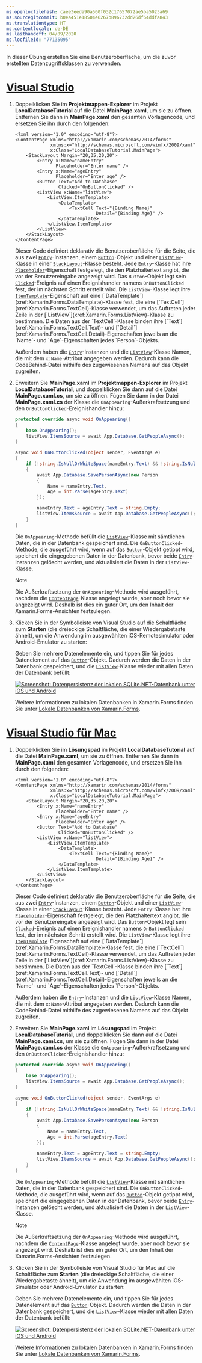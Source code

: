 ```yaml
---
ms.openlocfilehash: caee3eeda90a560f032c17657072ae5ba5023a69
ms.sourcegitcommit: b0ea451e18504e6267b896732dd26df64ddfa843
ms.translationtype: HT
ms.contentlocale: de-DE
ms.lasthandoff: 04/09/2020
ms.locfileid: "77135095"
---
```

In dieser Übung erstellen Sie eine Benutzeroberfläche, um die zuvor erstellten Datenzugriffsklassen zu verwenden.

# <a name="visual-studio"></a>[Visual Studio](#tab/vswin)

1. Doppelklicken Sie im **Projektmappen-Explorer** im Projekt **LocalDatabaseTutorial** auf die Datei **MainPage.xaml**, um sie zu öffnen. Entfernen Sie dann in **MainPage.xaml** den gesamten Vorlagencode, und ersetzen Sie ihn durch den folgenden:

    ```xaml
    <?xml version="1.0" encoding="utf-8"?>
    <ContentPage xmlns="http://xamarin.com/schemas/2014/forms"
                 xmlns:x="http://schemas.microsoft.com/winfx/2009/xaml"
                 x:Class="LocalDatabaseTutorial.MainPage">
        <StackLayout Margin="20,35,20,20">
            <Entry x:Name="nameEntry"
                   Placeholder="Enter name" />
            <Entry x:Name="ageEntry"
                   Placeholder="Enter age" />
            <Button Text="Add to Database"
                    Clicked="OnButtonClicked" />
            <ListView x:Name="listView">
                <ListView.ItemTemplate>
                    <DataTemplate>
                        <TextCell Text="{Binding Name}"
                                  Detail="{Binding Age}" />
                    </DataTemplate>
                </ListView.ItemTemplate>
            </ListView>
        </StackLayout>
    </ContentPage>
    ```

    Dieser Code definiert deklarativ die Benutzeroberfläche für die Seite, die aus zwei [`Entry`](xref:Xamarin.Forms.Entry)-Instanzen, einem [`Button`](xref:Xamarin.Forms.Button)-Objekt und einer [`ListView`](xref:Xamarin.Forms.ListView)-Klasse in einer [`StackLayout`](xref:Xamarin.Forms.StackLayout)-Klasse besteht. Jede `Entry`-Klasse hat ihre [`Placeholder`](xref:Xamarin.Forms.InputView.Placeholder)-Eigenschaft festgelegt, die den Platzhaltertext angibt, die vor der Benutzereingabe angezeigt wird. Das `Button`-Objekt legt sein [`Clicked`](xref:Xamarin.Forms.Button.Clicked)-Ereignis auf einen Ereignishandler namens `OnButtonClicked` fest, der im nächsten Schritt erstellt wird. Die `ListView`-Klasse legt ihre [`ItemTemplate`](xref:Xamarin.Forms.ItemsView`1.ItemTemplate)-Eigenschaft auf eine [`DataTemplate`](xref:Xamarin.Forms.DataTemplate)-Klasse fest, die eine [`TextCell`](xref:Xamarin.Forms.TextCell)-Klasse verwendet, um das Auftreten jeder Zeile in der [`ListView`](xref:Xamarin.Forms.ListView)-Klasse zu bestimmen. Die Daten aus der `TextCell`-Klasse binden ihre [`Text`](xref:Xamarin.Forms.TextCell.Text)- und [`Detail`](xref:Xamarin.Forms.TextCell.Detail)-Eigenschaften jeweils an die `Name`- und `Age`-Eigenschaften jedes `Person`-Objekts.

    Außerdem haben die [`Entry`](xref:Xamarin.Forms.Entry)-Instanzen und die [`ListView`](xref:Xamarin.Forms.ListView)-Klasse Namen, die mit dem `x:Name`-Attribut angegeben werden. Dadurch kann die CodeBehind-Datei mithilfe des zugewiesenen Namens auf das Objekt zugreifen.

1. Erweitern Sie **MainPage.xaml** im **Projektmappen-Explorer** im Projekt **LocalDatabaseTutorial**, und doppelklicken Sie dann auf die Datei **MainPage.xaml.cs**, um sie zu öffnen. Fügen Sie dann in der Datei **MainPage.xaml.cs** der Klasse die `OnAppearing`-Außerkraftsetzung und den `OnButtonClicked`-Ereignishandler hinzu:

    ```csharp
    protected override async void OnAppearing()
    {
        base.OnAppearing();
        listView.ItemsSource = await App.Database.GetPeopleAsync();
    }

    async void OnButtonClicked(object sender, EventArgs e)
    {
        if (!string.IsNullOrWhiteSpace(nameEntry.Text) && !string.IsNullOrWhiteSpace(ageEntry.Text))
        {
            await App.Database.SavePersonAsync(new Person
            {
                Name = nameEntry.Text,
                Age = int.Parse(ageEntry.Text)
            });

            nameEntry.Text = ageEntry.Text = string.Empty;
            listView.ItemsSource = await App.Database.GetPeopleAsync();
        }
    }
    ```

    Die `OnAppearing`-Methode befüllt die [`ListView`](xref:Xamarin.Forms.ListView)-Klasse mit sämtlichen Daten, die in der Datenbank gespeichert sind. Die `OnButtonClicked`-Methode, die ausgeführt wird, wenn auf das [`Button`](xref:Xamarin.Forms.Button)-Objekt getippt wird, speichert die eingegebenen Daten in der Datenbank, bevor beide [`Entry`](xref:Xamarin.Forms.Entry)-Instanzen gelöscht werden, und aktualisiert die Daten in der `ListView`-Klasse.

    > [!NOTE]
    > Die Außerkraftsetzung der `OnAppearing`-Methode wird ausgeführt, nachdem die [`ContentPage`](xref:Xamarin.Forms.ContentPage)-Klasse angelegt wurde, aber noch bevor sie angezeigt wird. Deshalb ist dies ein guter Ort, um den Inhalt der Xamarin.Forms-Ansichten festzulegen.

1. Klicken Sie in der Symbolleiste von Visual Studio auf die Schaltfläche zum **Starten** (die dreieckige Schaltfläche, die einer Wiedergabetaste ähnelt), um die Anwendung im ausgewählten iOS-Remotesimulator oder Android-Emulator zu starten:

    Geben Sie mehrere Datenelemente ein, und tippen Sie für jedes Datenelement auf das [`Button`](xref:Xamarin.Forms.Button)-Objekt. Dadurch werden die Daten in der Datenbank gespeichert, und die [`ListView`](xref:Xamarin.Forms.ListView)-Klasse wieder mit allen Daten der Datenbank befüllt:

    [![Screenshot: Datenpersistenz der lokalen SQLite.NET-Datenbank unter iOS und Android](../images/consume-data-access-classes.png "Datenpersistenz der lokalen Datenbank")](../images/consume-data-access-classes-large.png#lightbox "Datenpersistenz der lokalen Datenbank")

    Weitere Informationen zu lokalen Datenbanken in Xamarin.Forms finden Sie unter [Lokale Datenbanken von Xamarin.Forms](~/xamarin-forms/data-cloud/data/databases.md).

# <a name="visual-studio-for-mac"></a>[Visual Studio für Mac](#tab/vsmac)

1. Doppelklicken Sie im **Lösungspad** im Projekt **LocalDatabaseTutorial** auf die Datei **MainPage.xaml**, um sie zu öffnen. Entfernen Sie dann in **MainPage.xaml** den gesamten Vorlagencode, und ersetzen Sie ihn durch den folgenden:

    ```xaml
    <?xml version="1.0" encoding="utf-8"?>
    <ContentPage xmlns="http://xamarin.com/schemas/2014/forms"
                 xmlns:x="http://schemas.microsoft.com/winfx/2009/xaml"
                 x:Class="LocalDatabaseTutorial.MainPage">
        <StackLayout Margin="20,35,20,20">
            <Entry x:Name="nameEntry"
                   Placeholder="Enter name" />
            <Entry x:Name="ageEntry"
                   Placeholder="Enter age" />
            <Button Text="Add to Database"
                    Clicked="OnButtonClicked" />
            <ListView x:Name="listView">
                <ListView.ItemTemplate>
                    <DataTemplate>
                        <TextCell Text="{Binding Name}"
                                  Detail="{Binding Age}" />
                    </DataTemplate>
                </ListView.ItemTemplate>
            </ListView>
        </StackLayout>
    </ContentPage>
    ```

    Dieser Code definiert deklarativ die Benutzeroberfläche für die Seite, die aus zwei [`Entry`](xref:Xamarin.Forms.Entry)-Instanzen, einem [`Button`](xref:Xamarin.Forms.Button)-Objekt und einer [`ListView`](xref:Xamarin.Forms.ListView)-Klasse in einer [`StackLayout`](xref:Xamarin.Forms.StackLayout)-Klasse besteht. Jede `Entry`-Klasse hat ihre [`Placeholder`](xref:Xamarin.Forms.InputView.Placeholder)-Eigenschaft festgelegt, die den Platzhaltertext angibt, die vor der Benutzereingabe angezeigt wird. Das `Button`-Objekt legt sein [`Clicked`](xref:Xamarin.Forms.Button.Clicked)-Ereignis auf einen Ereignishandler namens `OnButtonClicked` fest, der im nächsten Schritt erstellt wird. Die `ListView`-Klasse legt ihre [`ItemTemplate`](xref:Xamarin.Forms.ItemsView`1.ItemTemplate)-Eigenschaft auf eine [`DataTemplate`](xref:Xamarin.Forms.DataTemplate)-Klasse fest, die eine [`TextCell`](xref:Xamarin.Forms.TextCell)-Klasse verwendet, um das Auftreten jeder Zeile in der [`ListView`](xref:Xamarin.Forms.ListView)-Klasse zu bestimmen. Die Daten aus der `TextCell`-Klasse binden ihre [`Text`](xref:Xamarin.Forms.TextCell.Text)- und [`Detail`](xref:Xamarin.Forms.TextCell.Detail)-Eigenschaften jeweils an die `Name`- und `Age`-Eigenschaften jedes `Person`-Objekts.

    Außerdem haben die [`Entry`](xref:Xamarin.Forms.Entry)-Instanzen und die [`ListView`](xref:Xamarin.Forms.ListView)-Klasse Namen, die mit dem `x:Name`-Attribut angegeben werden. Dadurch kann die CodeBehind-Datei mithilfe des zugewiesenen Namens auf das Objekt zugreifen.

1. Erweitern Sie **MainPage.xaml** im **Lösungspad** im Projekt **LocalDatabaseTutorial**, und doppelklicken Sie dann auf die Datei **MainPage.xaml.cs**, um sie zu öffnen. Fügen Sie dann in der Datei **MainPage.xaml.cs** der Klasse die `OnAppearing`-Außerkraftsetzung und den `OnButtonClicked`-Ereignishandler hinzu:

    ```csharp
    protected override async void OnAppearing()
    {
        base.OnAppearing();
        listView.ItemsSource = await App.Database.GetPeopleAsync();
    }

    async void OnButtonClicked(object sender, EventArgs e)
    {
        if (!string.IsNullOrWhiteSpace(nameEntry.Text) && !string.IsNullOrWhiteSpace(ageEntry.Text))
        {
            await App.Database.SavePersonAsync(new Person
            {
                Name = nameEntry.Text,
                Age = int.Parse(ageEntry.Text)
            });

            nameEntry.Text = ageEntry.Text = string.Empty;
            listView.ItemsSource = await App.Database.GetPeopleAsync();
        }
    }
    ```

    Die `OnAppearing`-Methode befüllt die [`ListView`](xref:Xamarin.Forms.ListView)-Klasse mit sämtlichen Daten, die in der Datenbank gespeichert sind. Die `OnButtonClicked`-Methode, die ausgeführt wird, wenn auf das [`Button`](xref:Xamarin.Forms.Button)-Objekt getippt wird, speichert die eingegebenen Daten in der Datenbank, bevor beide [`Entry`](xref:Xamarin.Forms.Entry)-Instanzen gelöscht werden, und aktualisiert die Daten in der `ListView`-Klasse.

    > [!NOTE]
    > Die Außerkraftsetzung der `OnAppearing`-Methode wird ausgeführt, nachdem die [`ContentPage`](xref:Xamarin.Forms.ContentPage)-Klasse angelegt wurde, aber noch bevor sie angezeigt wird. Deshalb ist dies ein guter Ort, um den Inhalt der Xamarin.Forms-Ansichten festzulegen.

1. Klicken Sie in der Symbolleiste von Visual Studio für Mac auf die Schaltfläche zum **Starten** (die dreieckige Schaltfläche, die einer Wiedergabetaste ähnelt), um die Anwendung im ausgewählten iOS-Simulator oder Android-Emulator zu starten:

    Geben Sie mehrere Datenelemente ein, und tippen Sie für jedes Datenelement auf das [`Button`](xref:Xamarin.Forms.Button)-Objekt. Dadurch werden die Daten in der Datenbank gespeichert, und die [`ListView`](xref:Xamarin.Forms.ListView)-Klasse wieder mit allen Daten der Datenbank befüllt:

    [![Screenshot: Datenpersistenz der lokalen SQLite.NET-Datenbank unter iOS und Android](../images/consume-data-access-classes.png "Datenpersistenz der lokalen Datenbank")](../images/consume-data-access-classes-large.png#lightbox "Datenpersistenz der lokalen Datenbank")

    Weitere Informationen zu lokalen Datenbanken in Xamarin.Forms finden Sie unter [Lokale Datenbanken von Xamarin.Forms](~/xamarin-forms/data-cloud/data/databases.md).
